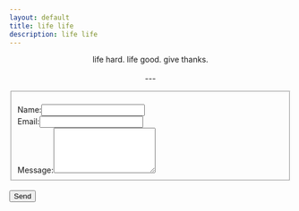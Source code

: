 ```yaml
---
layout: default
title: life life
description: life life
---
```


<p style="text-align:center">life hard. life good. give thanks.
<br/>
<br/>---
<br/>
<!-- modify this form HTML and place wherever you want your form -->

<form id="fs-frm" name="simple-contact-form" accept-charset="utf-8" action="https://formspree.io/xknqyywa" method="post">
  <fieldset id="fs-frm-inputs">
    <br/><label for="full-name">Name:</label><input type="text" name="name" id="full-name" placeholder="" required="">
    <br/><label for="email-address">Email:</label><input type="email" name="_replyto" id="email-address" placeholder="" required="">
    <br/><label for="message">Message:</label><textarea rows="5" name="message" id="message" placeholder="" required=""></textarea>
    <br/><input type="hidden" name="_subject" id="email-subject" value="Contact Form Submission">
  </fieldset>
  <br/><input type="submit" value="Send">
</form></p>
